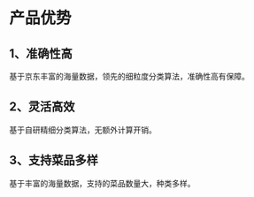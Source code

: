 # 产品优势

## 1、准确性高

基于京东丰富的海量数据，领先的细粒度分类算法，准确性高有保障。

## 2、灵活高效

基于自研精细分类算法，无额外计算开销。

## 3、支持菜品多样

基于丰富的海量数据，支持的菜品数量大，种类多样。

